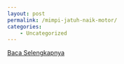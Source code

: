 ```yaml
---
layout: post
permalink: /mimpi-jatuh-naik-motor/
categories:
    - Uncategorized
---
```


[Baca Selengkapnya](/06)